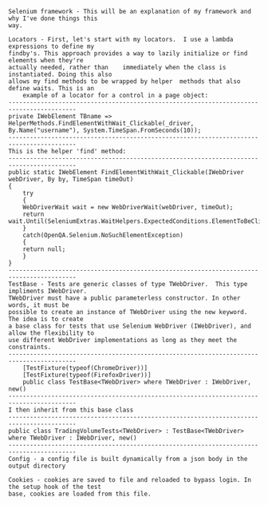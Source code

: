 	Selenium framework - This will be an explanation of my framework and why I've done things this
	way. 
	
	Locators - First, let's start with my locators.  I use a lambda expressions to define my
	findby's. This approach provides a way to lazily initialize or find elements when they're
	actually needed, rather than 	immediately when the class is instantiated. Doing this also 
	allows my find methods to be wrapped by helper 	methods that also define waits. This is an 
		example of a locator for a control in a page object:
	-----------------------------------------------------------------------------------------
	private IWebElement TBname => HelperMethods.FindElementWithWait_Clickable(_driver, By.Name("username"), System.TimeSpan.FromSeconds(10));
	-----------------------------------------------------------------------------------------
	This is the helper 'find' method:
	-----------------------------------------------------------------------------------------
	public static IWebElement FindElementWithWait_Clickable(IWebDriver webDriver, By by, TimeSpan timeOut)
	{
	    try
	    {
		WebDriverWait wait = new WebDriverWait(webDriver, timeOut);
		return wait.Until(SeleniumExtras.WaitHelpers.ExpectedConditions.ElementToBeClickable(by));
	    }
	    catch(OpenQA.Selenium.NoSuchElementException)
	    {
		return null;
	    }
	}
	-----------------------------------------------------------------------------------------	
	TestBase - Tests are generic classes of type TWebDriver.  This type impliments IWebDriver.  
	TWebDriver must have a public parameterless constructor. In other words, it must be 
	possible to create an instance of TWebDriver using the new keyword. The idea is to create 
	a base class for tests that use Selenium WebDriver (IWebDriver), and allow the flexibility to 
	use different WebDriver implementations as long as they meet the constraints.
	-----------------------------------------------------------------------------------------
	    [TestFixture(typeof(ChromeDriver))]
	    [TestFixture(typeof(FirefoxDriver))]
	    public class TestBase<TWebDriver> where TWebDriver : IWebDriver, new()
	-----------------------------------------------------------------------------------------  
	I then inherit from this base class
	-----------------------------------------------------------------------------------------
	public class TradingVolumeTests<TWebDriver> : TestBase<TWebDriver> where TWebDriver : IWebDriver, new()
	-----------------------------------------------------------------------------------------
	Config - a config file is built dynamically from a json body in the output directory
	
	Cookies - cookies are saved to file and reloaded to bypass login. In the setup hook of the test
	base, cookies are loaded from this file.  
